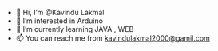- 👋 Hi, I’m @Kavindu Lakmal
- 👀 I’m interested in Arduino
- 🌱 I’m currently learning JAVA , WEB 
- 📫 You can reach me from kavindulakmal2000@gamil.com

<!---
KavinduLakmal2000/KavinduLakmal2000 is a ✨ special ✨ repository because its `README.md` (this file) appears on your GitHub profile.
You can click the Preview link to take a look at your changes.
--->
